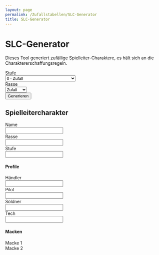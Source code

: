 ```yaml
---
layout: page
permalink: /Zufallstabellen/SLC-Generator
title: SLC-Generator
---
```


# SLC-Generator

Dieses Tool generiert zufällige Spielleiter-Charaktere, es hält sich an die Charaktererschaffungsregeln.

<div class="row mb-3">
    <label class="col-sm-2 col-form-label">Stufe</label>
    <div class="col-sm-10">
        <select id="optstufe" class="form-select">
            <option value="-1">0 - Zufall</option>
            <option value="0">1 - Möchtegernpirat</option>
            <option value="1">2 - Unterbezahlter Pirat</option>
            <option value="2">3 - Standardpirat</option>
            <option value="3">4 - Wohlhabender Pirat</option>
            <option value="4">5 - Reicher Pirat</option>
            <option value="5">6 - Unterbezahlter Piratenanführer</option>
            <option value="6">7 - Standardpiratenanführer</option>
            <option value="7">8 - Wohlhabender Piratenanführer</option>
            <option value="8">9 - Reicher Piratenanführer</option>
            <option value="9">10 - Superreicher Piratenanführer</option>
        </select>
    </div>
</div>
<div class="row mb-3">
    <label class="col-sm-2 col-form-label">Rasse</label>
    <div class="col-sm-10">
        <select id="optrasse" class="form-select">
            <option value="Zufall">Zufall</option>
            <option value="Mensch">Mensch</option>
            <option value="Alien">Alien</option>
        </select>
    </div>
</div>
<div class="row mb-3">
    <label class="col-sm-2 col-form-label"></label>
    <div class="col-sm-10">
        <button class="btn btn-yellow" id="generate">Generieren</button>
    </div>
</div>

<h2>Spielleitercharakter</h2>
<div class="row mb-1">
    <label class="col-sm-2 col-form-label">Name</label>
    <div class="col-sm-10">
        <input type="text"  id="name" class="form-control">
    </div>
</div>
<div class="row mb-1">
    <label class="col-sm-2 col-form-label">Rasse</label>
    <div class="col-sm-10">
        <input type="text"  id="rasse" class="form-control">
    </div>
</div>
<div class="row mb-1">
    <label class="col-sm-2 col-form-label">Stufe</label>
    <div class="col-sm-10">
        <input type="text"  id="stufe" class="form-control">
    </div>
</div>

<h4>Profile</h4>
<div class="row mb-1">
    <label class="col-sm-2 col-form-label">Händler</label>
    <div class="col-sm-4">
        <input type="text"  id="haendler" class="form-control">
    </div>
    <label class="col-sm-2 col-form-label">Pilot</label>
    <div class="col-sm-4">
        <input type="text"  id="pilot" class="form-control">
    </div>
</div>
<div class="row mb-1">
    <label class="col-sm-2 col-form-label">Söldner</label>
    <div class="col-sm-4">
        <input type="text"  id="soeldner" class="form-control">
    </div>
    <label class="col-sm-2 col-form-label">Tech</label>
    <div class="col-sm-4">
        <input type="text"  id="tech" class="form-control">
    </div>
</div>

<h4>Macken</h4>
<div class="list-group">
    <div class="list-group-item" id="macke1">Macke 1</div>
    <div class="list-group-item" id="macke2">Macke 2</div>
</div>

<script type="text/javascript" src="/assets/js/data_names.js"></script>
<script type="text/javascript" src="/assets/js/zufallstabellen.js"></script>
<script type="text/javascript" src="/assets/js/zufallsgenerator.js"></script>
<script type="text/javascript" src="/assets/js/slcgen.js"></script>
